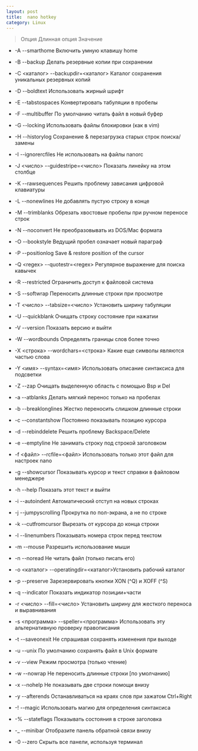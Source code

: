 ```yaml
---
layout: post
title:  nano hotkey
category: Linux
---
```


>Опция          Длинная опция           Значение
 
 - -A             --smarthome             Включить умную клавишу home
 
 - -B             --backup                Делать резервные копии при сохранении
 
-  -C \<каталог>   --backupdir=\<каталог>   Каталог сохранения уникальных резервных копий
 
-  -D             --boldtext              Использовать жирный шрифт
 
-  -E             --tabstospaces          Конвертировать табуляции в пробелы
 
 - -F             --multibuffer           По умолчанию читать файл в новый буфер
 
-  -G             --locking               Использовать файлы блокировки (как в vim)
 
 - -H             --historylog           Сохранение  & перезагрузка старых строк поиска/замены
 
-  -I             --ignorercfiles         Не использовать на файлы nanorc
 
 - -J <число>     --guidestripe=<число>   Показать линейку на этом столбце
 
 - -K             --rawsequences          Решить проблему зависания цифровой клавиатуры
 
 - -L             --nonewlines            Не добавлять пустую строку в конце
 
 - -M             --trimblanks            Обрезать хвостовые пробелы при ручном переносе строк
 
 - -N             --noconvert             Не преобразовывать из DOS/Mac формата
 
 - -O             --bookstyle             Ведущий пробел означает новый параграф
 
 - -P             --positionlog           Save & restore position of the cursor
 
 - -Q \<regex>     --quotestr=\<regex>      Регулярное выражение для поиска кавычек
 
 - -R             --restricted            Ограничить доступ к файловой система
 
 - -S             --softwrap              Переносить длинные строки при просмотре
 
 - -T \<число>     --tabsize=\<число>       Установить ширину табуляции
 
 - -U             --quickblank            Очищать строку состояние при нажатии
 
 - -V             --version               Показать версию и выйти
 
-  -W             --wordbounds            Определять границы слов более точно
 
 - -X \<строка>    --wordchars=\<строка>    Какие еще символы являются частью слова
 
-  -Y \<имя>       --syntax=\<имя>          Использовать описание синтаксиса для подсветки
 
 - -Z             --zap                   Очищать выделенную область с помощью Bsp и Del
 
 - -a             --atblanks              Делать мягкий перенос только на пробелах
 
 - -b             --breaklonglines        Жестко переносить слишком длинные строки
 
 - -c             --constantshow          Постоянно показывать позицию курсора
 
 - -d             --rebinddelete          Решить проблему Backspace/Delete
 
 - -e             --emptyline             Не занимать строку под строкой заголовком
 
 - -f \<файл>      --rcfile=\<файл>         Использовать только этот файл для настроек nano
 
 - -g             --showcursor            Показывать курсор и текст справки в файловом менеджере
 
 - -h             --help                  Показать этот текст и выйти
 
 - -i             --autoindent            Автоматический отступ на новых строках
 
 - -j             --jumpyscrolling        Прокрутка по пол-экрана, а не по строке
 
 - -k             --cutfromcursor         Вырезать от курсора до конца строки
 
- -l             --linenumbers           Показывать номера строк перед текстом
 
 - -m             --mouse                 Разрешить использование мыши
 
 - -n             --noread                Не читать файл (только писать его)
 
 - -o \<каталог>   --operatingdir=\<каталог>Установить рабочий каталог
 
 - -p             --preserve              Зарезервировать кнопки XON (^Q) и XOFF (^S)
 
 - -q             --indicator             Показать индикатор позиции+части
 
 - -r \<число>     --fill=\<число>          Установить ширину для жесткого переноса и выравнивания
 
 - -s \<программа> --speller=\<программа>   Использовать эту альтернативную проверку правописания
 
 - -t             --saveonexit            Не спрашивая сохранять изменения при выходе
 
 - -u             --unix                  По умолчанию сохранять файл в Unix формате
 
 - -v             --view                  Режим просмотра (только чтение)
 
 - -w             --nowrap                Не переносить длинные строки [по умолчанию]
 
 - -x             --nohelp                Не показывать две строки помощи внизу
 
 - -y             --afterends             Останавливаться на краях слов при зажатом Ctrl+Right
 
 - -!             --magic                 Использовать магию для определения синтаксиса
 
 - -%             --stateflags            Показывать состояния в строке заголовка
 
 - -_             --minibar               Отобразите панель обратной связи внизу
 
 - -0             --zero                  Скрыть все панели, используя терминал
